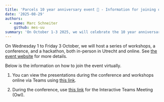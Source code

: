 ```yaml
---
title: 'Parcels 10 year anniversary event 🎉 - Information for joining online'
date: '2025-08-29'
authors:
  - name: Marc Schneiter
    github: mes-uu
summary: 'On October 1-3 2025, we will celebrate the 10 year anniversary of Parcels in Utrecht, Netherlands. This page gives more information on how to join online.'
---
```


On Wednesday 1 to Friday 3 October, we will host a series of workshops, a conference, and a hackathon, both in-person in Utrecht and online. See [the event website](https://oceanparcels.org/blog/10year-event) for more details.

Below is the information on how to join the event virtually.

1. You can view the presentations during the conference and workshops online via Teams using [this link](https://edu.nl/rupnr).

2. During the conference, use [this link](https://edu.nl/8wk6d) for the Interactive Teams Meeting (Owl).
